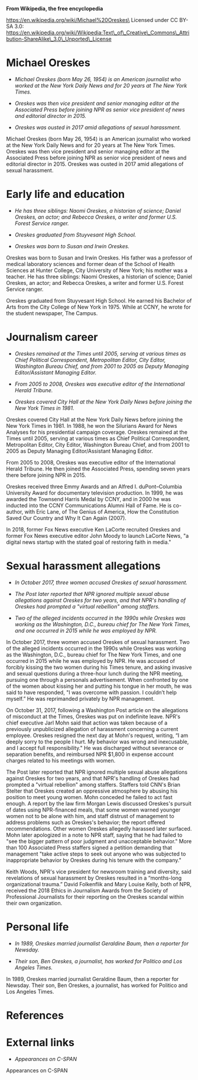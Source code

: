 **From Wikipedia, the free encyclopedia**

https://en.wikipedia.org/wiki/Michael%20Oreskes\
Licensed under CC BY-SA 3.0:\
https://en.wikipedia.org/wiki/Wikipedia:Text\_of\_Creative\_Commons\_Attribution-ShareAlike\_3.0\_Unported\_License

Michael Oreskes
===============

-   *Michael Oreskes (born May 26, 1954) is an American journalist who
    worked at the New York Daily News and for 20 years at The New York
    Times.*

-   *Oreskes was then vice president and senior managing editor at the
    Associated Press before joining NPR as senior vice president of news
    and editorial director in 2015.*

-   *Oreskes was ousted in 2017 amid allegations of sexual harassment.*

Michael Oreskes (born May 26, 1954) is an American journalist who worked
at the New York Daily News and for 20 years at The New York Times.
Oreskes was then vice president and senior managing editor at the
Associated Press before joining NPR as senior vice president of news and
editorial director in 2015. Oreskes was ousted in 2017 amid allegations
of sexual harassment.

Early life and education
========================

-   *He has three siblings: Naomi Oreskes, a historian of science;
    Daniel Oreskes, an actor; and Rebecca Oreskes, a writer and former
    U.S. Forest Service ranger.*

-   *Oreskes graduated from Stuyvesant High School.*

-   *Oreskes was born to Susan and Irwin Oreskes.*

Oreskes was born to Susan and Irwin Oreskes. His father was a professor
of medical laboratory sciences and former dean of the School of Health
Sciences at Hunter College, City University of New York; his mother was
a teacher. He has three siblings: Naomi Oreskes, a historian of science;
Daniel Oreskes, an actor; and Rebecca Oreskes, a writer and former U.S.
Forest Service ranger.

Oreskes graduated from Stuyvesant High School. He earned his Bachelor of
Arts from the City College of New York in 1975. While at CCNY, he wrote
for the student newspaper, The Campus.

Journalism career
=================

-   *Oreskes remained at the Times until 2005, serving at various times
    as Chief Political Correspondent, Metropolitan Editor, City Editor,
    Washington Bureau Chief, and from 2001 to 2005 as Deputy Managing
    Editor/Assistant Managing Editor.*

-   *From 2005 to 2008, Oreskes was executive editor of the
    International Herald Tribune.*

-   *Oreskes covered City Hall at the New York Daily News before joining
    the New York Times in 1981.*

Oreskes covered City Hall at the New York Daily News before joining the
New York Times in 1981. In 1988, he won the Silurians Award for News
Analyses for his presidential campaign coverage. Oreskes remained at the
Times until 2005, serving at various times as Chief Political
Correspondent, Metropolitan Editor, City Editor, Washington Bureau
Chief, and from 2001 to 2005 as Deputy Managing Editor/Assistant
Managing Editor.

From 2005 to 2008, Oreskes was executive editor of the International
Herald Tribune. He then joined the Associated Press, spending seven
years there before joining NPR in 2015.

Oreskes received three Emmy Awards and an Alfred I. duPont–Columbia
University Award for documentary television production. In 1999, he was
awarded the Townsend Harris Medal by CCNY, and in 2000 he was inducted
into the CCNY Communications Alumni Hall of Fame. He is co-author, with
Eric Lane, of The Genius of America, How the Constitution Saved Our
Country and Why It Can Again (2007).

In 2018, former Fox News executive Ken LaCorte recruited Oreskes and
former Fox News executive editor John Moody to launch LaCorte News, "a
digital news startup with the stated goal of restoring faith in media."

Sexual harassment allegations
=============================

-   *In October 2017, three women accused Oreskes of sexual harassment.*

-   *The Post later reported that NPR ignored multiple sexual abuse
    allegations against Oreskes for two years, and that NPR's handling
    of Oreskes had prompted a "virtual rebellion" among staffers.*

-   *Two of the alleged incidents occurred in the 1990s while Oreskes
    was working as the Washington, D.C., bureau chief for The New York
    Times, and one occurred in 2015 while he was employed by NPR.*

In October 2017, three women accused Oreskes of sexual harassment. Two
of the alleged incidents occurred in the 1990s while Oreskes was working
as the Washington, D.C., bureau chief for The New York Times, and one
occurred in 2015 while he was employed by NPR. He was accused of
forcibly kissing the two women during his Times tenure, and asking
invasive and sexual questions during a three-hour lunch during the NPR
meeting, pursuing one through a personals advertisement. When confronted
by one of the women about kissing her and putting his tongue in her
mouth, he was said to have responded, "I was overcome with passion. I
couldn’t help myself.” He was reprimanded privately by NPR management.

On October 31, 2017, following a Washington Post article on the
allegations of misconduct at the Times, Oreskes was put on indefinite
leave. NPR's chief executive Jarl Mohn said that action was taken
because of a previously unpublicized allegation of harassment concerning
a current employee. Oreskes resigned the next day at Mohn's request,
writing, “I am deeply sorry to the people I hurt. My behavior was wrong
and inexcusable, and I accept full responsibility." He was discharged
without severance or separation benefits, and reimbursed NPR \$1,800 in
expense account charges related to his meetings with women.

The Post later reported that NPR ignored multiple sexual abuse
allegations against Oreskes for two years, and that NPR's handling of
Oreskes had prompted a "virtual rebellion" among staffers. Staffers told
CNN's Brian Stelter that Oreskes created an oppressive atmosphere by
abusing his position to meet young women. Mohn conceded he failed to act
fast enough. A report by the law firm Morgan Lewis discussed Oreskes's
pursuit of dates using NPR-financed meals, that some women warned
younger women not to be alone with him, and staff distrust of management
to address problems such as Oreskes's behavior; the report offered
recommendations. Other women Oreskes allegedly harassed later surfaced.
Mohn later apologized in a note to NPR staff, saying that he had failed
to "see the bigger pattern of poor judgment and unacceptable behavior."
More than 100 Associated Press staffers signed a petition demanding that
management "take active steps to seek out anyone who was subjected to
inappropriate behavior by Oreskes during his tenure with the company."

Keith Woods, NPR's vice president for newsroom training and diversity,
said revelations of sexual harassment by Oreskes resulted in a
“months-long organizational trauma.” David Folkenflik and Mary Louise
Kelly, both of NPR, received the 2018 Ethics in Journalism Awards from
the Society of Professional Journalists for their reporting on the
Oreskes scandal within their own organization.

Personal life
=============

-   *In 1989, Oreskes married journalist Geraldine Baum, then a reporter
    for Newsday.*

-   *Their son, Ben Oreskes, a journalist, has worked for Politico and
    Los Angeles Times.*

In 1989, Oreskes married journalist Geraldine Baum, then a reporter for
Newsday. Their son, Ben Oreskes, a journalist, has worked for Politico
and Los Angeles Times.

References
==========

External links
==============

-   *Appearances on C-SPAN*

Appearances on C-SPAN
